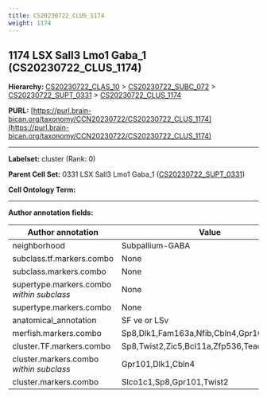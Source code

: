 ```yaml
---
title: CS20230722_CLUS_1174
weight: 1174
---
```

## 1174 LSX Sall3 Lmo1 Gaba_1 (CS20230722_CLUS_1174)
<b>Hierarchy: </b>
[CS20230722_CLAS_10](../CS20230722_CLAS_10) >
[CS20230722_SUBC_072](../CS20230722_SUBC_072) >
[CS20230722_SUPT_0331](../CS20230722_SUPT_0331) >
[CS20230722_CLUS_1174](../CS20230722_CLUS_1174)

**PURL:** [https://purl.brain-bican.org/taxonomy/CCN20230722/CS20230722_CLUS_1174](https://purl.brain-bican.org/taxonomy/CCN20230722/CS20230722_CLUS_1174)

---


**Labelset:** cluster (Rank: 0)

**Parent Cell Set:** 0331 LSX Sall3 Lmo1 Gaba_1 ([CS20230722_SUPT_0331](../CS20230722_SUPT_0331))



**Cell Ontology Term:** 

[MARKER GENES.]: #


---

[TRANSFERRED ANNOTATIONS.]: #


[AUTHOR ANNOTATION FIELDS.]: #


**Author annotation fields:**

| Author annotation | Value |
|-------------------|-------|
|neighborhood|Subpallium-GABA|
|subclass.tf.markers.combo|None|
|subclass.markers.combo|None|
|supertype.markers.combo _within subclass_|None|
|supertype.markers.combo|None|
|anatomical_annotation|SF ve or LSv|
|merfish.markers.combo|Sp8,Dlk1,Fam163a,Nfib,Cbln4,Gpr101,Zfp536|
|cluster.TF.markers.combo|Sp8,Twist2,Zic5,Bcl11a,Zfp536,Tead1|
|cluster.markers.combo _within subclass_|Gpr101,Dlk1,Cbln4|
|cluster.markers.combo|Slco1c1,Sp8,Gpr101,Twist2|
